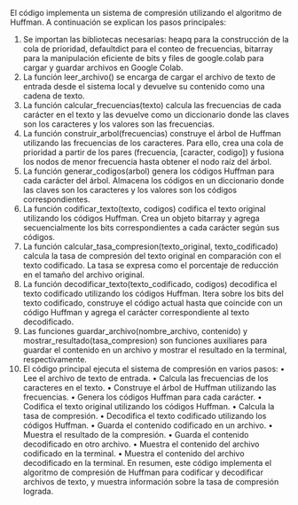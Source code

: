El código implementa un sistema de compresión utilizando el algoritmo de Huffman. A continuación se explican los pasos principales:
1.	Se importan las bibliotecas necesarias: heapq para la construcción de la cola de prioridad, defaultdict para el conteo de frecuencias, bitarray para la manipulación eficiente de bits y files de google.colab para cargar y guardar archivos en Google Colab.
2.	La función leer_archivo() se encarga de cargar el archivo de texto de entrada desde el sistema local y devuelve su contenido como una cadena de texto.
3.	La función calcular_frecuencias(texto) calcula las frecuencias de cada carácter en el texto y las devuelve como un diccionario donde las claves son los caracteres y los valores son las frecuencias.
4.	La función construir_arbol(frecuencias) construye el árbol de Huffman utilizando las frecuencias de los caracteres. Para ello, crea una cola de prioridad a partir de los pares (frecuencia, [caracter, codigo]) y fusiona los nodos de menor frecuencia hasta obtener el nodo raíz del árbol.
5.	La función generar_codigos(arbol) genera los códigos Huffman para cada carácter del árbol. Almacena los códigos en un diccionario donde las claves son los caracteres y los valores son los códigos correspondientes.
6.	La función codificar_texto(texto, codigos) codifica el texto original utilizando los códigos Huffman. Crea un objeto bitarray y agrega secuencialmente los bits correspondientes a cada carácter según sus códigos.
7.	La función calcular_tasa_compresion(texto_original, texto_codificado) calcula la tasa de compresión del texto original en comparación con el texto codificado. La tasa se expresa como el porcentaje de reducción en el tamaño del archivo original.
8.	La función decodificar_texto(texto_codificado, codigos) decodifica el texto codificado utilizando los códigos Huffman. Itera sobre los bits del texto codificado, construye el código actual hasta que coincide con un código Huffman y agrega el carácter correspondiente al texto decodificado.
9.	Las funciones guardar_archivo(nombre_archivo, contenido) y mostrar_resultado(tasa_compresion) son funciones auxiliares para guardar el contenido en un archivo y mostrar el resultado en la terminal, respectivamente.
10.	El código principal ejecuta el sistema de compresión en varios pasos:
•	Lee el archivo de texto de entrada.
•	Calcula las frecuencias de los caracteres en el texto.
•	Construye el árbol de Huffman utilizando las frecuencias.
•	Genera los códigos Huffman para cada carácter.
•	Codifica el texto original utilizando los códigos Huffman.
•	Calcula la tasa de compresión.
•	Decodifica el texto codificado utilizando los códigos Huffman.
•	Guarda el contenido codificado en un archivo.
•	Muestra el resultado de la compresión.
•	Guarda el contenido decodificado en otro archivo.
•	Muestra el contenido del archivo codificado en la terminal.
•	Muestra el contenido del archivo decodificado en la terminal.
En resumen, este código implementa el algoritmo de compresión de Huffman para codificar y decodificar archivos de texto, y muestra información sobre la tasa de compresión lograda.

